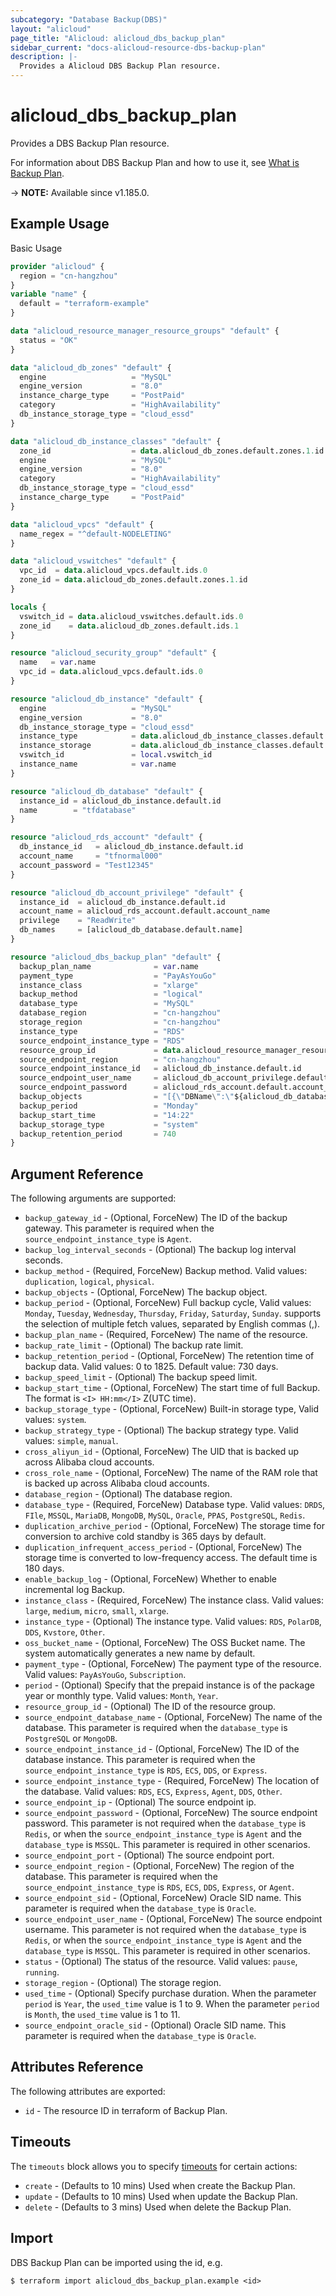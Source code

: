 ```yaml
---
subcategory: "Database Backup(DBS)"
layout: "alicloud"
page_title: "Alicloud: alicloud_dbs_backup_plan"
sidebar_current: "docs-alicloud-resource-dbs-backup-plan"
description: |-
  Provides a Alicloud DBS Backup Plan resource.
---
```


# alicloud_dbs_backup_plan

Provides a DBS Backup Plan resource.

For information about DBS Backup Plan and how to use it, see [What is Backup Plan](https://www.alibabacloud.com/help/en/dbs/developer-reference/api-dbs-2019-03-06-createandstartbackupplan).

-> **NOTE:** Available since v1.185.0.

## Example Usage

Basic Usage

```terraform
provider "alicloud" {
  region = "cn-hangzhou"
}
variable "name" {
  default = "terraform-example"
}

data "alicloud_resource_manager_resource_groups" "default" {
  status = "OK"
}

data "alicloud_db_zones" "default" {
  engine                   = "MySQL"
  engine_version           = "8.0"
  instance_charge_type     = "PostPaid"
  category                 = "HighAvailability"
  db_instance_storage_type = "cloud_essd"
}

data "alicloud_db_instance_classes" "default" {
  zone_id                  = data.alicloud_db_zones.default.zones.1.id
  engine                   = "MySQL"
  engine_version           = "8.0"
  category                 = "HighAvailability"
  db_instance_storage_type = "cloud_essd"
  instance_charge_type     = "PostPaid"
}

data "alicloud_vpcs" "default" {
  name_regex = "^default-NODELETING"
}

data "alicloud_vswitches" "default" {
  vpc_id  = data.alicloud_vpcs.default.ids.0
  zone_id = data.alicloud_db_zones.default.zones.1.id
}

locals {
  vswitch_id = data.alicloud_vswitches.default.ids.0
  zone_id    = data.alicloud_db_zones.default.ids.1
}

resource "alicloud_security_group" "default" {
  name   = var.name
  vpc_id = data.alicloud_vpcs.default.ids.0
}

resource "alicloud_db_instance" "default" {
  engine                   = "MySQL"
  engine_version           = "8.0"
  db_instance_storage_type = "cloud_essd"
  instance_type            = data.alicloud_db_instance_classes.default.instance_classes.0.instance_class
  instance_storage         = data.alicloud_db_instance_classes.default.instance_classes.0.storage_range.min
  vswitch_id               = local.vswitch_id
  instance_name            = var.name
}

resource "alicloud_db_database" "default" {
  instance_id = alicloud_db_instance.default.id
  name        = "tfdatabase"
}

resource "alicloud_rds_account" "default" {
  db_instance_id   = alicloud_db_instance.default.id
  account_name     = "tfnormal000"
  account_password = "Test12345"
}

resource "alicloud_db_account_privilege" "default" {
  instance_id  = alicloud_db_instance.default.id
  account_name = alicloud_rds_account.default.account_name
  privilege    = "ReadWrite"
  db_names     = [alicloud_db_database.default.name]
}

resource "alicloud_dbs_backup_plan" "default" {
  backup_plan_name              = var.name
  payment_type                  = "PayAsYouGo"
  instance_class                = "xlarge"
  backup_method                 = "logical"
  database_type                 = "MySQL"
  database_region               = "cn-hangzhou"
  storage_region                = "cn-hangzhou"
  instance_type                 = "RDS"
  source_endpoint_instance_type = "RDS"
  resource_group_id             = data.alicloud_resource_manager_resource_groups.default.ids.0
  source_endpoint_region        = "cn-hangzhou"
  source_endpoint_instance_id   = alicloud_db_instance.default.id
  source_endpoint_user_name     = alicloud_db_account_privilege.default.account_name
  source_endpoint_password      = alicloud_rds_account.default.account_password
  backup_objects                = "[{\"DBName\":\"${alicloud_db_database.default.name}\"}]"
  backup_period                 = "Monday"
  backup_start_time             = "14:22"
  backup_storage_type           = "system"
  backup_retention_period       = 740
}
```

## Argument Reference

The following arguments are supported:

* `backup_gateway_id` - (Optional, ForceNew) The ID of the backup gateway. This parameter is required when the `source_endpoint_instance_type` is `Agent`.
* `backup_log_interval_seconds` - (Optional) The backup log interval seconds.
* `backup_method` - (Required, ForceNew) Backup method. Valid values: `duplication`, `logical`, `physical`.
* `backup_objects` - (Optional, ForceNew) The backup object.
* `backup_period` - (Optional, ForceNew) Full backup cycle, Valid values: `Monday`, `Tuesday`, `Wednesday`, `Thursday`, `Friday`, `Saturday`, `Sunday`. supports the selection of multiple fetch values, separated by English commas (,).
* `backup_plan_name` - (Required, ForceNew) The name of the resource.
* `backup_rate_limit` - (Optional) The backup rate limit.
* `backup_retention_period` - (Optional, ForceNew) The retention time of backup data. Valid values: 0 to 1825. Default value: 730 days.
* `backup_speed_limit` - (Optional) The backup speed limit.
* `backup_start_time` - (Optional, ForceNew) The start time of full Backup. The format is `<I> HH:mm</I>` Z(UTC time). 
* `backup_storage_type` - (Optional, ForceNew) Built-in storage type, Valid values: `system`.
* `backup_strategy_type` - (Optional) The backup strategy type. Valid values: `simple`, `manual`.
* `cross_aliyun_id` - (Optional, ForceNew) The UID that is backed up across Alibaba cloud accounts. 
* `cross_role_name` - (Optional, ForceNew) The name of the RAM role that is backed up across Alibaba cloud accounts.
* `database_region` - (Optional) The database region.
* `database_type` - (Required, ForceNew) Database type. Valid values: `DRDS`, `FIle`, `MSSQL`, `MariaDB`, `MongoDB`, `MySQL`, `Oracle`, `PPAS`, `PostgreSQL`, `Redis`.
* `duplication_archive_period` - (Optional, ForceNew) The storage time for conversion to archive cold standby is 365 days by default.
* `duplication_infrequent_access_period` - (Optional, ForceNew) The storage time is converted to low-frequency access. The default time is 180 days.
* `enable_backup_log` - (Optional, ForceNew) Whether to enable incremental log Backup.
* `instance_class` - (Required, ForceNew) The instance class. Valid values: `large`, `medium`, `micro`, `small`, `xlarge`.
* `instance_type` - (Optional) The instance type. Valid values: `RDS`, `PolarDB`, `DDS`, `Kvstore`, `Other`.
* `oss_bucket_name` - (Optional, ForceNew) The OSS Bucket name. The system automatically generates a new name by default.
* `payment_type` - (Optional, ForceNew) The payment type of the resource. Valid values: `PayAsYouGo`, `Subscription`.
* `period` - (Optional) Specify that the prepaid instance is of the package year or monthly type. Valid values: `Month`, `Year`.
* `resource_group_id` - (Optional) The ID of the resource group.
* `source_endpoint_database_name` - (Optional, ForceNew) The name of the database. This parameter is required when the `database_type` is `PostgreSQL` or `MongoDB`.
* `source_endpoint_instance_id` - (Optional, ForceNew) The ID of the database instance. This parameter is required when the `source_endpoint_instance_type` is `RDS`, `ECS`, `DDS`, or `Express`.
* `source_endpoint_instance_type` - (Required, ForceNew) The location of the database. Valid values: `RDS`, `ECS`, `Express`, `Agent`, `DDS`, `Other`.
* `source_endpoint_ip` - (Optional) The source endpoint ip.
* `source_endpoint_password` - (Optional, ForceNew) The source endpoint password.  This parameter is not required when the `database_type` is `Redis`, or when the `source_endpoint_instance_type` is `Agent` and the `database_type` is `MSSQL`. This parameter is required in other scenarios.
* `source_endpoint_port` - (Optional) The source endpoint port.
* `source_endpoint_region` - (Optional, ForceNew) The region of the database. This parameter is required when the `source_endpoint_instance_type` is `RDS`, `ECS`, `DDS`, `Express`, or `Agent`.
* `source_endpoint_sid` - (Optional, ForceNew) Oracle SID name. This parameter is required when the `database_type` is `Oracle`.
* `source_endpoint_user_name` - (Optional, ForceNew) The source endpoint username. This parameter is not required when the `database_type` is `Redis`, or when the `source_endpoint_instance_type` is `Agent` and the `database_type` is `MSSQL`. This parameter is required in other scenarios.
* `status` - (Optional) The status of the resource. Valid values: `pause`, `running`.
* `storage_region` - (Optional) The storage region.
* `used_time` - (Optional) Specify purchase duration. When the parameter `period` is `Year`, the `used_time` value is 1 to 9. When the parameter `period` is `Month`, the `used_time` value is 1 to 11.
* `source_endpoint_oracle_sid` - (Optional) Oracle SID name. This parameter is required when the `database_type` is `Oracle`.

## Attributes Reference

The following attributes are exported:

* `id` - The resource ID in terraform of Backup Plan.

## Timeouts

The `timeouts` block allows you to specify [timeouts](https://www.terraform.io/docs/configuration-0-11/resources.html#timeouts) for certain actions:

* `create` - (Defaults to 10 mins) Used when create the Backup Plan.
* `update` - (Defaults to 10 mins) Used when update the Backup Plan.
* `delete` - (Defaults to 3 mins) Used when delete the Backup Plan.

## Import

DBS Backup Plan can be imported using the id, e.g.

```shell
$ terraform import alicloud_dbs_backup_plan.example <id>
```
